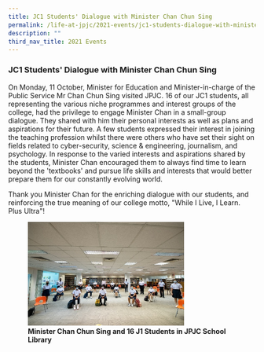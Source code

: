 ```yaml
---
title: JC1 Students' Dialogue with Minister Chan Chun Sing
permalink: /life-at-jpjc/2021-events/jc1-students-dialogue-with-minister/
description: ""
third_nav_title: 2021 Events
---
```

### **JC1 Students' Dialogue with Minister Chan Chun Sing**
On Monday, 11 October, Minister for Education and Minister-in-charge of the Public Service Mr Chan Chun Sing visited JPJC. 16 of our JC1 students, all representing the various niche programmes and interest groups of the college, had the privilege to engage Minister Chan in a small-group dialogue. They shared with him their personal interests as well as plans and aspirations for their future. A few students expressed their interest in joining the teaching profession whilst there were others who have set their sight on fields related to cyber-security, science & engineering, journalism, and psychology. In response to the varied interests and aspirations shared by the students, Minister Chan encouraged them to always find time to learn beyond the 'textbooks' and pursue life skills and interests that would better prepare them for our constantly evolving world.

Thank you Minister Chan for the enriching dialogue with our students, and reinforcing the true meaning of our college motto, "While I Live, I Learn. Plus Ultra"!

<figure>
<img src="/images/2021jc1.jpg" 
     style="width:75%">
<figcaption> <strong>Minister Chan Chun Sing and 16 J1 Students in JPJC School Library </strong> </figcaption>
</figure>